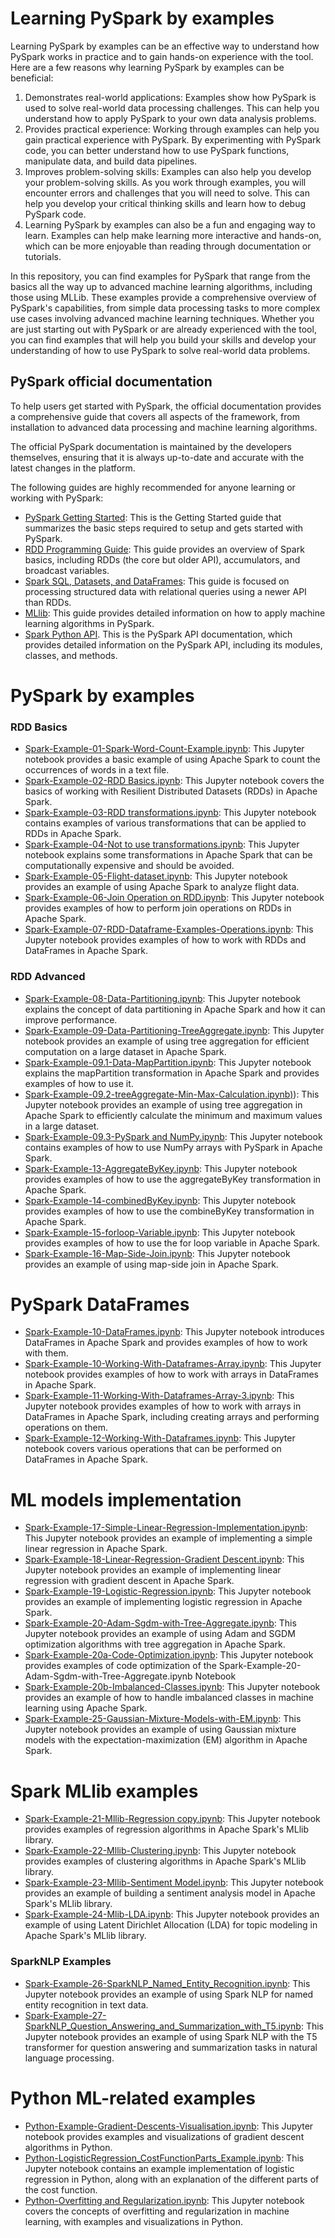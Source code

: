 # Learning PySpark by examples

Learning PySpark by examples can be an effective way to understand how PySpark works in practice and to gain hands-on experience with the tool. Here are a few reasons why learning PySpark by examples can be beneficial:

1. Demonstrates real-world applications: Examples show how PySpark is used to solve real-world data processing challenges. This can help you understand how to apply PySpark to your own data analysis problems.
2. Provides practical experience: Working through examples can help you gain practical experience with PySpark. By experimenting with PySpark code, you can better understand how to use PySpark functions, manipulate data, and build data pipelines.
3. Improves problem-solving skills: Examples can also help you develop your problem-solving skills. As you work through examples, you will encounter errors and challenges that you will need to solve. This can help you develop your critical thinking skills and learn how to debug PySpark code.
4. Learning PySpark by examples can also be a fun and engaging way to learn. Examples can help make learning more interactive and hands-on, which can be more enjoyable than reading through documentation or tutorials.

In this repository, you can find examples for PySpark that range from the basics all the way up to advanced machine learning algorithms, including those using MLLib. These examples provide a comprehensive overview of PySpark's capabilities, from simple data processing tasks to more complex use cases involving advanced machine learning techniques. Whether you are just starting out with PySpark or are already experienced with the tool, you can find examples that will help you build your skills and develop your understanding of how to use PySpark to solve real-world data problems.

## PySpark official documentation

To help users get started with PySpark, the official documentation provides a comprehensive guide that covers all aspects of the framework, from installation to advanced data processing and machine learning algorithms.

The official PySpark documentation is maintained by the developers themselves, ensuring that it is always up-to-date and accurate with the latest changes in the platform.

The following guides are highly recommended for anyone learning or working with PySpark:

- [PySpark Getting Started](https://spark.apache.org/docs/latest/api/python/getting_started/index.html): This is the Getting Started guide that summarizes the basic steps required to setup and gets started with PySpark.
- [RDD Programming Guide](https://spark.apache.org/docs/latest/rdd-programming-guide.html): This guide provides an overview of Spark basics, including RDDs (the core but older API), accumulators, and broadcast variables.
- [Spark SQL, Datasets, and DataFrames](https://spark.apache.org/docs/latest/sql-programming-guide.html): This guide is focused on processing structured data with relational queries using a newer API than RDDs.
- [MLlib](https://spark.apache.org/docs/latest/ml-guide.html): This guide provides detailed information on how to apply machine learning algorithms in PySpark.
- [Spark Python API](https://spark.apache.org/docs/latest/api/python/reference/index.html). This is the PySpark API documentation, which provides detailed information on the PySpark API, including its modules, classes, and methods.

# PySpark by examples

### RDD Basics

* [Spark-Example-01-Spark-Word-Count-Example.ipynb](Spark-Example-01-Spark-Word-Count-Example.ipynb): This Jupyter notebook provides a basic example of using Apache Spark to count the occurrences of words in a text file.
* [Spark-Example-02-RDD Basics.ipynb](Spark-Example-02-RDD%20Basics.ipynb): This Jupyter notebook covers the basics of working with Resilient Distributed Datasets (RDDs) in Apache Spark.
* [Spark-Example-03-RDD transformations.ipynb](Spark-Example-03-RDD%20transformations.ipynb): This Jupyter notebook contains examples of various transformations that can be applied to RDDs in Apache Spark.
* [Spark-Example-04-Not to use transformations.ipynb](Spark-Example-04-Not%20to%20use%20transformations.ipynb): This Jupyter notebook explains some transformations in Apache Spark that can be computationally expensive and should be avoided.
* [Spark-Example-05-Flight-dataset.ipynb](Spark-Example-05-Flight-dataset.ipynb): This Jupyter notebook provides an example of using Apache Spark to analyze flight data.
* [Spark-Example-06-Join Operation on RDD.ipynb](Spark-Example-06-Join%20Operation%20on%20RDD.ipynb): This Jupyter notebook provides examples of how to perform join operations on RDDs in Apache Spark.
* [Spark-Example-07-RDD-Dataframe-Examples-Operations.ipynb](Spark-Example-07-RDD-Dataframe-Examples-Operations.ipynb): This Jupyter notebook provides examples of how to work with RDDs and DataFrames in Apache Spark.

### RDD Advanced

- [Spark-Example-08-Data-Partitioning.ipynb](Spark-Example-08-Data-Partitioning.ipynb): This Jupyter notebook explains the concept of data partitioning in Apache Spark and how it can improve performance.
- [Spark-Example-09-Data-Partitioning-TreeAggregate.ipynb](Spark-Example-09-Data-Partitioning-TreeAggregate.ipynb): This Jupyter notebook provides an example of using tree aggregation for efficient computation on a large dataset in Apache Spark.
- [Spark-Example-09.1-Data-MapPartition.ipynb](Spark-Example-09.1-Data-MapPartition.ipynb): This Jupyter notebook explains the mapPartition transformation in Apache Spark and provides examples of how to use it.
- [Spark-Example-09.2-treeAggregate-Min-Max-Calculation.ipynb)](Spark-Example-09.2-treeAggregate-Min-Max-Calculation.ipynb)): This Jupyter notebook provides an example of using tree aggregation in Apache Spark to efficiently calculate the minimum and maximum values in a large dataset.
- [Spark-Example-09.3-PySpark and NumPy.ipynb](Spark-Example-09.3-PySpark%20and%20NumPy.ipynb): This Jupyter notebook contains examples of how to use NumPy arrays with PySpark in Apache Spark.
- [Spark-Example-13-AggregateByKey.ipynb](Spark-Example-13-AggregateByKey.ipynb): This Jupyter notebook provides examples of how to use the aggregateByKey transformation in Apache Spark.
- [Spark-Example-14-combinedByKey.ipynb](Spark-Example-14-combinedByKey.ipynb): This Jupyter notebook provides examples of how to use the combineByKey transformation in Apache Spark.
- [Spark-Example-15-forloop-Variable.ipynb](Spark-Example-15-forloop-Variable.ipynb): This Jupyter notebook provides examples of how to use the for loop variable in Apache Spark.
- [Spark-Example-16-Map-Side-Join.ipynb](Spark-Example-16-Map-Side-Join.ipynb): This Jupyter notebook provides an example of using map-side join in Apache Spark.

# PySpark DataFrames

- [Spark-Example-10-DataFrames.ipynb](Spark-Example-10-DataFrames.ipynb): This Jupyter notebook introduces DataFrames in Apache Spark and provides examples of how to work with them.
- [Spark-Example-10-Working-With-Dataframes-Array.ipynb](Spark-Example-10-Working-With-Dataframes-Array.ipynb): This Jupyter notebook provides examples of how to work with arrays in DataFrames in Apache Spark.
- [Spark-Example-11-Working-With-Dataframes-Array-3.ipynb](Spark-Example-11-Working-With-Dataframes-Array-3.ipynb): This Jupyter notebook provides examples of how to work with arrays in DataFrames in Apache Spark, including creating arrays and performing operations on them.
- [Spark-Example-12-Working-With-Dataframes.ipynb](Spark-Example-12-Working-With-Dataframes.ipynb): This Jupyter notebook covers various operations that can be performed on DataFrames in Apache Spark.

# ML models implementation

- [Spark-Example-17-Simple-Linear-Regression-Implementation.ipynb](Spark-Example-17-Simple-Linear-Regression-Implementation.ipynb): This Jupyter notebook provides an example of implementing a simple linear regression in Apache Spark.
- [Spark-Example-18-Linear-Regression-Gradient Descent.ipynb](Spark-Example-18-Linear-Regression-Gradient%20Descent.ipynb): This Jupyter notebook provides an example of implementing linear regression with gradient descent in Apache Spark.
- [Spark-Example-19-Logistic-Regression.ipynb](Spark-Example-19-Logistic-Regression.ipynb): This Jupyter notebook provides an example of implementing logistic regression in Apache Spark.
- [Spark-Example-20-Adam-Sgdm-with-Tree-Aggregate.ipynb](Spark-Example-20-Adam-Sgdm-with-Tree-Aggregate.ipynb): This Jupyter notebook provides an example of using Adam and SGDM optimization algorithms with tree aggregation in Apache Spark.
- [Spark-Example-20a-Code-Optimization.ipynb](Spark-Example-20a-Code-Optimization.ipynb): This Jupyter notebook provides examples of code optimization of the Spark-Example-20-Adam-Sgdm-with-Tree-Aggregate.ipynb Notebook
- [Spark-Example-20b-Imbalanced-Classes.ipynb](Spark-Example-20b-Imbalanced-Classes.ipynb): This Jupyter notebook provides an example of how to handle imbalanced classes in machine learning using Apache Spark.
- [Spark-Example-25-Gaussian-Mixture-Models-with-EM.ipynb](Spark-Example-25-Gaussian-Mixture-Models-with-EM.ipynb): This Jupyter notebook provides an example of using Gaussian mixture models with the expectation-maximization (EM) algorithm in Apache Spark.

# Spark MLlib examples

- [Spark-Example-21-Mllib-Regression copy.ipynb](Spark-Example-21-Mllib-Regression%20copy.ipynb): This Jupyter notebook provides examples of regression algorithms in Apache Spark's MLlib library.
- [Spark-Example-22-Mllib-Clustering.ipynb](Spark-Example-22-Mllib-Clustering.ipynb): This Jupyter notebook provides examples of clustering algorithms in Apache Spark's MLlib library.
- [Spark-Example-23-Mllib-Sentiment Model.ipynb](Spark-Example-23-Mllib-Sentiment%20Model.ipynb): This Jupyter notebook provides an example of building a sentiment analysis model in Apache Spark's MLlib library.
- [Spark-Example-24-Mlib-LDA.ipynb](Spark-Example-24-Mlib-LDA.ipynb): This Jupyter notebook provides an example of using Latent Dirichlet Allocation (LDA) for topic modeling in Apache Spark's MLlib library.

### SparkNLP Examples

- [Spark-Example-26-SparkNLP_Named_Entity_Recognition.ipynb](Spark-Example-26-SparkNLP_Named_Entity_Recognition.ipynb): This Jupyter notebook provides an example of using Spark NLP for named entity recognition in text data.
- [Spark-Example-27-SparkNLP_Question_Answering_and_Summarization_with_T5.ipynb](Spark-Example-27-SparkNLP_Question_Answering_and_Summarization_with_T5.ipynb): This Jupyter notebook provides an example of using Spark NLP with the T5 transformer for question answering and summarization tasks in natural language processing.

# Python ML-related examples

- [Python-Example-Gradient-Descents-Visualisation.ipynb](Python-Example-Gradient-Descents-Visualisation.ipynb): This Jupyter notebook provides examples and visualizations of gradient descent algorithms in Python.
- [Python-LogisticRegression_CostFunctionParts_Example.ipynb](Python-LogisticRegression_CostFunctionParts_Example.ipynb): This Jupyter notebook contains an example implementation of logistic regression in Python, along with an explanation of the different parts of the cost function.
- [Python-Overfitting and Regularization.ipynb](Python-Overfitting%20and%20Regularization.ipynb): This Jupyter notebook covers the concepts of overfitting and regularization in machine learning, with examples and visualizations in Python.
